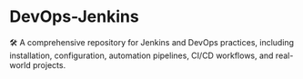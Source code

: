 # DevOps-Jenkins
🛠️ A comprehensive repository for Jenkins and DevOps practices, including installation, configuration, automation pipelines, CI/CD workflows, and real-world projects.
